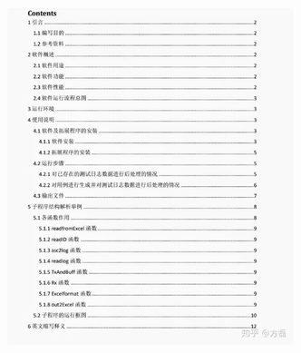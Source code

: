 ![image](https://github.com/Monkey5030/python/blob/master/%E8%BD%AF%E8%91%97/%E7%9B%AE%E5%BD%95.jpg)
